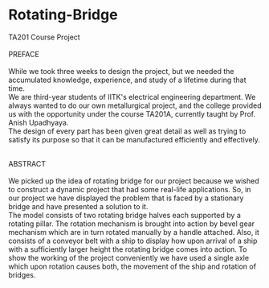 # Rotating-Bridge
TA201 Course Project </br></br>
PREFACE</br></br>
While we took three weeks to design the project, but we needed the accumulated knowledge, experience, and study of a lifetime during that time.</br>
We are third-year students of IITK's electrical engineering department. We always wanted to do our own metallurgical project, and the college provided us with the opportunity under the course TA201A, currently taught by Prof. Anish Upadhyaya.</br>
The design of every part has been given great detail as well as trying to satisfy its purpose so that it can be manufactured efficiently and effectively.</br></br>

ABSTRACT</br></br>
We picked up the idea of rotating bridge for our project because we wished to construct a dynamic project that had some real-life applications. So, in our project we have displayed the problem that is faced by a stationary bridge and have presented a solution to it.</br>
The model consists of two rotating bridge halves each supported by a rotating pillar. The rotation mechanism is brought into action by bevel gear mechanism which are in turn rotated manually by a handle attached. Also, it consists of a conveyor belt with a ship to display how upon arrival of a ship with a sufficiently larger height the rotating bridge comes into action. To show the working of the project conveniently we have used a single axle which upon rotation causes both, the movement of the ship and rotation of bridges.</br></br>


